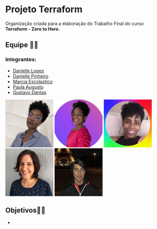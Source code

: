 # Projeto Terraform
Organização criada para a elaboração do Trabalho Final do curso **Terraform - Zero to Hero**.
## Equipe 🙋‍♀️
### Integrantes:
- [Danielle Lopes](https://github.com/danilopeslima)
- [Danielle Pinheiro](https://github.com/DaniellePinheiro)
- [Marcia Escolastico](https://github.com/MEscola)
- [Paula Augusto](https://github.com/pcamposaugusto)
- [Gustavo Dantas](https://github.com/Gustavo-Dantas22)

<div>
  <img src="https://github.com/Projeto-Terraform/.github/blob/main/daniL-photo.png" height="150" width="150">
  <img src="https://github.com/Projeto-Terraform/.github/blob/main/daniP-photo.png" height="150" width="150">
  <img src="https://github.com/Projeto-Terraform/.github/blob/main/marcia-photo.png" height="150" width="150">
  <img src="https://github.com/Projeto-Terraform/.github/blob/main/paula-photo.jpg" height="150" width="150">
  <img src="https://github.com/Projeto-Terraform/.github/blob/main/gustavo-photo.png" height="150" width="150">
</div>

## Objetivos👩‍💻 
- 
